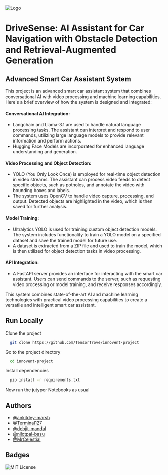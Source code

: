 ![Logo](https://github.com/TensorTrove/innovent-project/blob/main/Default_A_cuttingedge_DriveSense_AI_assistant_for_car_navigati_0.jpg)

# DriveSense: AI Assistant for Car Navigation with Obstacle Detection and Retrieval-Augmented Generation

## Advanced Smart Car Assistant System


This project is an advanced smart car assistant system that combines conversational AI with video processing and machine learning capabilities. Here's a brief overview of how the system is designed and integrated:

#### Conversational AI Integration:

- Langchain and Llama-3.1 are used to handle natural language processing tasks. The assistant can interpret and respond to user commands, utilizing large language models to provide relevant information and perform actions.
- Hugging Face Models are incorporated for enhanced language understanding and generation.
#### Video Processing and Object Detection:

- YOLO (You Only Look Once) is employed for real-time object detection in video streams. The assistant can process video feeds to detect specific objects, such as potholes, and annotate the video with bounding boxes and labels.
- The system uses OpenCV to handle video capture, processing, and output. Detected objects are highlighted in the video, which is then saved for further analysis.
#### Model Training:

- Ultralytics YOLO is used for training custom object detection models. The system includes functionality to train a YOLO model on a specified dataset and save the trained model for future use.
- A dataset is extracted from a ZIP file and used to train the model, which is then utilized for object detection tasks in video processing.
#### API Integration:

- A FastAPI server provides an interface for interacting with the smart car assistant. Users can send commands to the server, such as requesting video processing or model training, and receive responses accordingly.

This system combines state-of-the-art AI and machine learning technologies with practical video processing capabilities to create a versatile and intelligent smart car assistant.


## Run Locally

Clone the project

```bash
  git clone https://github.com/TensorTrove/innovent-project
```

Go to the project directory

```bash
  cd innovent-project
```

Install dependencies

```bash
  pip install -r requirements.txt

```

Now run the jutyper Notebooks as usual

## Authors

- [@ankitdey-marsh](https://www.github.com/ankitdey-marsh)
- [@Terminal127](https://www.github.com/Terminal127)
- [@debjit-mandal](https://www.github.com/debjit-mandal)
- [@nilotpal-basu](https://www.github.com/nilotpal-basu)
- [@MrCelestial](https://www.github.com/MrCelestial)


## Badges

![MIT License](https://img.shields.io/badge/License-MIT-green.svg)

